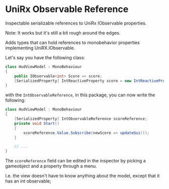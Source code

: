 # UniRx Observable Reference

Inspectable serializable references to UniRx IObservable properties.

Note: It works but it's still a bit rough around the edges.

Adds types that can hold references to monobehavior properties implementing UniRX.IObservable.

Let's say you have the following class:

```c#
class HudViewModel : MonoBehaviour
{
    public IObservable<int> Score => score;
    [SerializedProperty] IntReactiveProperty score = new IntReactiveProperty(0);
}
```

with the `IntObservableReference`, in this package, you can now write the following:

```c#
class HudViewModel : MonoBehaviour
{
    [SerializedProperty] IntObservableReference scoreReference;
    private void Start()
    {
        scoreReference.Value.Subscribe(newScore => updateGui());
    }

    // ...
}
```

The `scoreReference` field can be edited in the inspector by picking a gameobject and a property through a menu.

I.e. the view doesn't have to know anything about the model, except that it has an int observable;

